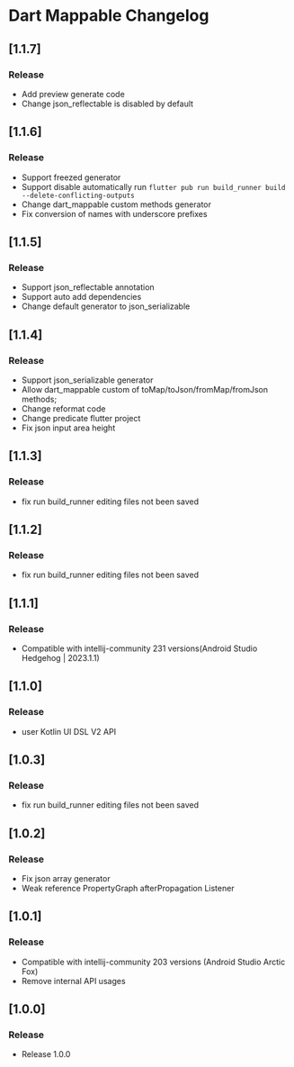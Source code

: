 <!-- Keep a Changelog guide -> https://keepachangelog.com -->

# Dart Mappable Changelog

## [1.1.7]

### Release

- Add preview generate code
- Change json_reflectable is disabled by default

## [1.1.6]

### Release

- Support freezed generator
- Support disable automatically run `flutter pub run build_runner build --delete-conflicting-outputs`
- Change dart_mappable custom methods generator
- Fix conversion of names with underscore prefixes

## [1.1.5]

### Release

- Support json_reflectable annotation
- Support auto add dependencies
- Change default generator to json_serializable

## [1.1.4]

### Release

- Support json_serializable generator
- Allow dart_mappable custom of toMap/toJson/fromMap/fromJson methods;
- Change reformat code
- Change predicate flutter project
- Fix json input area height

## [1.1.3]

### Release

- fix run build_runner editing files not been saved

## [1.1.2]

### Release

- fix run build_runner editing files not been saved

## [1.1.1]

### Release

- Compatible with intellij-community 231 versions(Android Studio Hedgehog | 2023.1.1)

## [1.1.0]

### Release

- user Kotlin UI DSL V2 API

## [1.0.3]

### Release

- fix run build_runner editing files not been saved

## [1.0.2]

### Release

- Fix json array generator
- Weak reference PropertyGraph afterPropagation Listener

## [1.0.1]

### Release

- Compatible with intellij-community 203 versions (Android Studio Arctic Fox)
- Remove internal API usages

## [1.0.0]

### Release

- Release 1.0.0